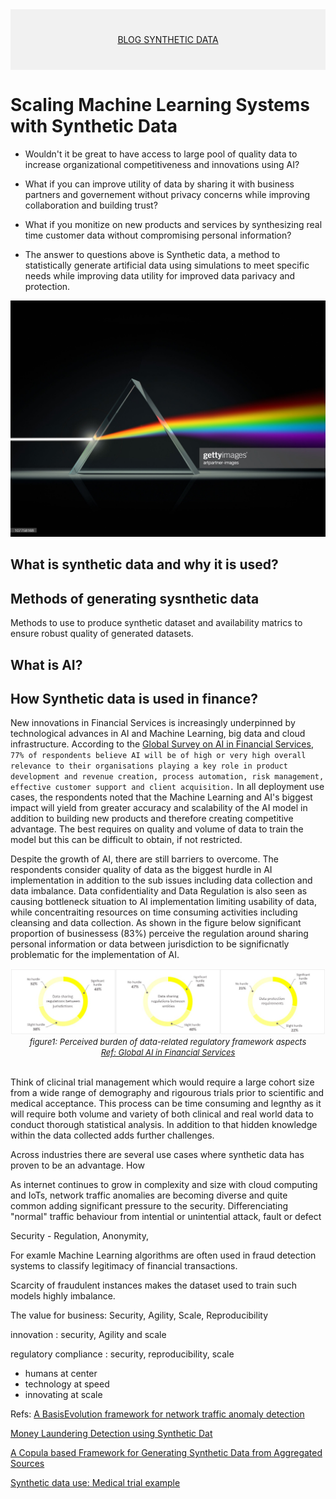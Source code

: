 <div style="background-color:rgba(0, 0, 0, 0.0470588); text-align:center; vertical-align: middle; padding:40px 0;">
<a href="/donate">BLOG SYNTHETIC DATA</a>
</div>


# Scaling Machine Learning Systems with Synthetic Data #


- Wouldn't it be great to have access to large pool of quality data to increase organizational competitiveness and innovations using AI?

- What if you can improve utility of data by sharing it with  business partners and governement without privacy concerns while improving collaboration and building trust?

- What if you monitize on new products and services by synthesizing real time customer data without compromising personal information? 

- The answer to questions above is Synthetic data, a method to statistically generate artificial data using simulations to meet specific needs while improving data utility for improved data parivacy and protection.

<p align="center">
  <img width: 10% src="gettyimages-107758168-2048x2048.jpg" alt="Prism Image">
</p>



## What is synthetic data and why it is used?



## Methods of generating sysnthetic data

Methods to use to produce synthetic dataset and availability matrics to ensure robust quality of generated datasets. 


## What is AI?


## How Synthetic data is used in finance?

New innovations in Financial Services is increasingly underpinned by technological advances in AI and Machine Learning, big data and cloud infrastructure. According to the [Global Survey on AI in Financial Services](https://www.jbs.cam.ac.uk/faculty-research/centres/alternative-finance/publications/transforming-paradigms/), `77% of respondents believe AI will be of high or very high overall relevance to their organisations playing a key role in product development and revenue creation, process automation, risk management, effective customer support and client acquisition.` In all deployment use cases, the respondents noted that the Machine Learning and AI's biggest impact will yield from greater accuracy and scalability of the AI model in addition to building new products and therefore creating competitive advantage. The best requires on quality and volume of data to train the model but this can be difficult to obtain, if not restricted.

Despite the growth of AI, there are still barriers to overcome. The respondents consider quality of data as the biggest hurdle in AI implementation in addition to the sub issues including data collection and data imbalance. Data confidentiality and Data Regulation is also seen as causing bottleneck situation to AI implementation limiting usability of data, while concentraiting resources on time consuming activities including cleansing and data collection. As shown in the figure below significant proportion of businessess (83%) perceive the regulation around sharing personal information or data between jurisdiction to be significnatly problematic for the implementation of AI.

<p align="center">
  <img width: 10% src="./chart1.jpg" alt="Material Bread logo">
  <br><font size="2" style="font-style: italic"> figure1: Perceived burden of data-related regulatory framework aspects <br><a href="https://www.jbs.cam.ac.uk/faculty-research/centres/alternative-finance/publications/transforming-paradigms/">Ref: Global AI in Financial Services</a></br></font></br>
</p>

Think of clicinal trial management which would require a large cohort size from a wide range of demography and rigourous trials prior to scientific and medical acceptance. This process can be time consuming and legnthy as it will require both volume and variety of both clinical and real world data to conduct thorough statistical analysis. In addition to that hidden knowledge within the data collected adds further challenges. 

Across industries there are several use cases where synthetic data has proven to be an advantage. How 


As internet continues to grow in complexity and size with cloud computing and IoTs, network traffic anomalies are becoming diverse and quite common adding significant pressure to the security. Differenciating "normal" traffic behaviour from intential or unintential attack, fault or defect 

Security - Regulation, Anonymity, 





For examle Machine Learning algorithms are often used in fraud detection systems to classify legitimacy of financial transactions. 

Scarcity of fraudulent instances makes the dataset used to train such models highly imbalance. 





The value for business: Security, Agility, Scale, Reproducibility

innovation : security, Agility and scale

regulatory compliance : security, reproducibility, scale

- humans at center
- technology at speed
- innovating at scale




Refs:
[A BasisEvolution framework for network traffic anomaly detection](https://www.sciencedirect.com/science/article/abs/pii/S1389128618300331)

[Money Laundering Detection using Synthetic Dat](https://www.diva-portal.org/smash/get/diva2:834701/FULLTEXT01.pdf)

[A Copula based Framework for Generating Synthetic Data from Aggregated Sources](https://ieeexplore.ieee.org/abstract/document/9346329)

[Synthetic data use: Medical trial example](https://link.springer.com/article/10.1007/s44163-021-00016-y)